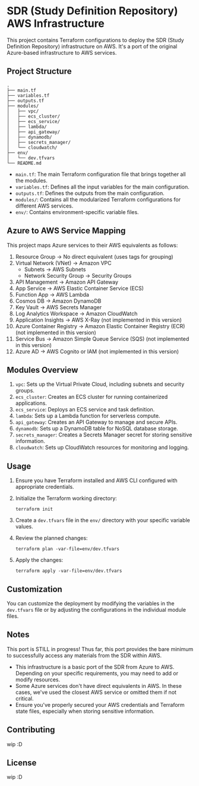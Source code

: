 # SDR (Study Definition Repository) AWS Infrastructure

This project contains Terraform configurations to deploy the SDR (Study Definition Repository) infrastructure on AWS. It's a port of the original Azure-based infrastructure to AWS services.

## Project Structure

```
.
├── main.tf
├── variables.tf
├── outputs.tf
├── modules/
│   ├── vpc/
│   ├── ecs_cluster/
│   ├── ecs_service/
│   ├── lambda/
│   ├── api_gateway/
│   ├── dynamodb/
│   ├── secrets_manager/
│   └── cloudwatch/
├── env/
│   └── dev.tfvars
└── README.md
```

- `main.tf`: The main Terraform configuration file that brings together all the modules.
- `variables.tf`: Defines all the input variables for the main configuration.
- `outputs.tf`: Defines the outputs from the main configuration.
- `modules/`: Contains all the modularized Terraform configurations for different AWS services.
- `env/`: Contains environment-specific variable files.

## Azure to AWS Service Mapping

This project maps Azure services to their AWS equivalents as follows:

1. Resource Group -> No direct equivalent (uses tags for grouping)
2. Virtual Network (VNet) -> Amazon VPC
   - Subnets -> AWS Subnets
   - Network Security Group -> Security Groups
3. API Management -> Amazon API Gateway
4. App Service -> AWS Elastic Container Service (ECS)
5. Function App -> AWS Lambda
6. Cosmos DB -> Amazon DynamoDB
7. Key Vault -> AWS Secrets Manager
8. Log Analytics Workspace -> Amazon CloudWatch
9. Application Insights -> AWS X-Ray (not implemented in this version)
10. Azure Container Registry -> Amazon Elastic Container Registry (ECR) (not implemented in this version)
11. Service Bus -> Amazon Simple Queue Service (SQS) (not implemented in this version)
12. Azure AD -> AWS Cognito or IAM (not implemented in this version)

## Modules Overview

1. `vpc`: Sets up the Virtual Private Cloud, including subnets and security groups.
2. `ecs_cluster`: Creates an ECS cluster for running containerized applications.
3. `ecs_service`: Deploys an ECS service and task definition.
4. `lambda`: Sets up a Lambda function for serverless compute.
5. `api_gateway`: Creates an API Gateway to manage and secure APIs.
6. `dynamodb`: Sets up a DynamoDB table for NoSQL database storage.
7. `secrets_manager`: Creates a Secrets Manager secret for storing sensitive information.
8. `cloudwatch`: Sets up CloudWatch resources for monitoring and logging.

## Usage

1. Ensure you have Terraform installed and AWS CLI configured with appropriate credentials.

2. Initialize the Terraform working directory:
   ```
   terraform init
   ```

3. Create a `dev.tfvars` file in the `env/` directory with your specific variable values.

4. Review the planned changes:
   ```
   terraform plan -var-file=env/dev.tfvars
   ```

5. Apply the changes:
   ```
   terraform apply -var-file=env/dev.tfvars
   ```

## Customization

You can customize the deployment by modifying the variables in the `dev.tfvars` file or by adjusting the configurations in the individual module files.

## Notes

This port is STILL in progress! Thus far, this port provides the bare minimum to successfully access any materials from the SDR within AWS.

- This infrastructure is a basic port of the SDR from Azure to AWS. Depending on your specific requirements, you may need to add or modify resources.
- Some Azure services don't have direct equivalents in AWS. In these cases, we've used the closest AWS service or omitted them if not critical.
- Ensure you've properly secured your AWS credentials and Terraform state files, especially when storing sensitive information.

## Contributing

wip :D

## License

wip :D 